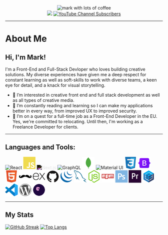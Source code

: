 <div id="header" align="center">
  <img src="https://user-images.githubusercontent.com/112417090/196089857-bc426d38-c4cf-44c5-9264-d2d334ef75b1.jpg" alt="mark with lots of coffee" width="100"/>

<div id="badges">
 <a href="https://www.linkedin.com/in/mark-gardner-2b214817/"><img src="https://img.shields.io/badge/LinkedIn-blue?logo=linkedin&logoColor=white&style=flat"></a>
  <a href="https://youtube.com/theweirdlings"><img alt="YouTube Channel Subscribers" src="https://img.shields.io/youtube/channel/views/UCV_j3wMR3-bRQeihg8n7oNQ?style=social"></a>
  </div>
  </div>
  
  ---
  
<h1>About Me</h1>

<h2>Hi, I'm Mark!</h2>

I'm a Front-End and Full-Stack Devloper who loves building creative solutions. My diverse experiences have given me a deep respect for constant learning as well as soft-skills to work with diverse teams, a keen eye for detail, and a knack for visual storytelling.

- 👀 I’m interested in creative front end and full stack development as well as all types of creative media.
- 🌱 I’m constantly reading and learning so I can make my applications better in every way, from improved UX to improved security.
- 💞️ I’m on a quest for a full-time job as a Front-End Developer in the EU. Yes, we're committed to relocating. Until then, I'm working as a Freelance Developer for clients.  

---

<h2>Languages and Tools:</h2>
<div id='tools'>
    
 <img src="https://cdn.jsdelivr.net/gh/devicons/devicon/icons/react/react-original.svg" width="40" height="40" alt="React" />  
  <img src="https://github.com/devicons/devicon/blob/master/icons/javascript/javascript-plain.svg" width="40" height="40" alt="Javascript">
 <img src="https://cdn.jsdelivr.net/gh/devicons/devicon/icons/nextjs/nextjs-original.svg" width="40" height="40" alt="Next.js" style="filter:invert(1)"/>  
 <img src="https://cdn.jsdelivr.net/gh/devicons/devicon/icons/graphql/graphql-plain.svg" width="40" height="40" alt="GraphQL"/>   
   <img src="https://github.com/devicons/devicon/blob/master/icons/mongodb/mongodb-plain.svg" width="40" height="40" alt="MongoDB" />
 <img src="https://cdn.jsdelivr.net/gh/devicons/devicon/icons/materialui/materialui-original.svg" width="40" height="40" alt="Material UI"/>    
 <img src="https://github.com/devicons/devicon/blob/master/icons/css3/css3-original.svg" width="40" height="40" alt="CSS3" />
 <img src="https://github.com/devicons/devicon/blob/master/icons/bootstrap/bootstrap-original.svg" width="40" height="40" alt="Bootstrap" />
 <img src="https://github.com/devicons/devicon/blob/master/icons/html5/html5-original.svg" width="40" height="40" alt="HTML5"/>
 <img src="https://github.com/devicons/devicon/blob/master/icons/handlebars/handlebars-original.svg" width="40" height="40" alt="Handlebars" />
<img src="https://github.com/devicons/devicon/blob/master/icons/express/express-original.svg" width="40" height="40" alt="express" />
 <img src="https://github.com/devicons/devicon/blob/master/icons/github/github-original.svg" width="40" height="40" alt="GitHub" />
 <img src="https://github.com/devicons/devicon/blob/master/icons/jquery/jquery-original.svg" width="40" height="40" alt="JQuery" />
 <img src="https://github.com/devicons/devicon/blob/master/icons/mysql/mysql-original.svg" width="40" height="40" alt="mySQL" />
 <img src="https://github.com/devicons/devicon/blob/master/icons/nodejs/nodejs-original.svg" width="40" height="40" alt="Node.js" />
<img src="https://github.com/devicons/devicon/blob/master/icons/npm/npm-original-wordmark.svg" width="40" height="40" alt="npm" />
  <img src="https://github.com/devicons/devicon/blob/master/icons/photoshop/photoshop-plain.svg" width="40" height="40" alt="Photoshop" />
  <img src="https://github.com/devicons/devicon/blob/master/icons/premierepro/premierepro-plain.svg" width="40" height="40" alt="Premiere Pro" />
  <img src="https://github.com/devicons/devicon/blob/master/icons/sequelize/sequelize-original.svg" width="40" height="40" alt="Sequelize" />
  <img src="https://github.com/devicons/devicon/blob/master/icons/vscode/vscode-original.svg" width="40" height="40" alt="VS Code" />
  <img src="https://github.com/devicons/devicon/blob/master/icons/wordpress/wordpress-plain.svg" width="40" height="40" alt="Wordpress" />
   <img src="https://github.com/devicons/devicon/blob/master/icons/aftereffects/aftereffects-original.svg" width="40" height="40" alt="After Effects" />

  </div>
  
  ---
  
  <h2> My Stats</h2>
  
[![GitHub Streak](https://streak-stats.demolab.com?user=MarkGATX&theme=onedark_duo&hide_border=true)](https://git.io/streak-stats)
[![Top Langs](https://github-readme-stats.vercel.app/api/top-langs/?username=MarkGATX&theme=onedark&layout=compact)](https://github.com/anuraghazra/github-readme-stats)


  
<!---
MarkGATX/MarkGATX is a ✨ special ✨ repository because its `README.md` (this file) appears on your GitHub profile.
You can click the Preview link to take a look at your changes.
--->

